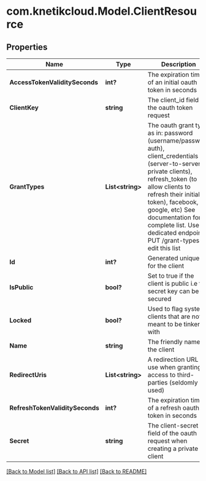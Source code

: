 # com.knetikcloud.Model.ClientResource
## Properties

Name | Type | Description | Notes
------------ | ------------- | ------------- | -------------
**AccessTokenValiditySeconds** | **int?** | The expiration time of an initial oauth token in seconds | [optional] 
**ClientKey** | **string** | The client_id field of the oauth token request | 
**GrantTypes** | **List&lt;string&gt;** | The oauth grant type as in: password (username/password auth), client_credentials (server-to-server, private clients), refresh_token (to allow clients to refresh their initial token), facebook, google, etc) See documentation for a complete list. Use dedicated endpoint PUT /grant-types to edit this list | [optional] 
**Id** | **int?** | Generated unique ID for the client | [optional] 
**IsPublic** | **bool?** | Set to true if the client is public i.e the secret key can be secured | [optional] 
**Locked** | **bool?** | Used to flag system clients that are not meant to be tinkered with | [optional] 
**Name** | **string** | The friendly name of the client | 
**RedirectUris** | **List&lt;string&gt;** | A redirection URL to use when granting access to third-parties (seldomly used) | [optional] 
**RefreshTokenValiditySeconds** | **int?** | The expiration time of a refresh oauth token in seconds | [optional] 
**Secret** | **string** | The client-secret field of the oauth request when creating a private client | 

[[Back to Model list]](../README.md#documentation-for-models) [[Back to API list]](../README.md#documentation-for-api-endpoints) [[Back to README]](../README.md)


